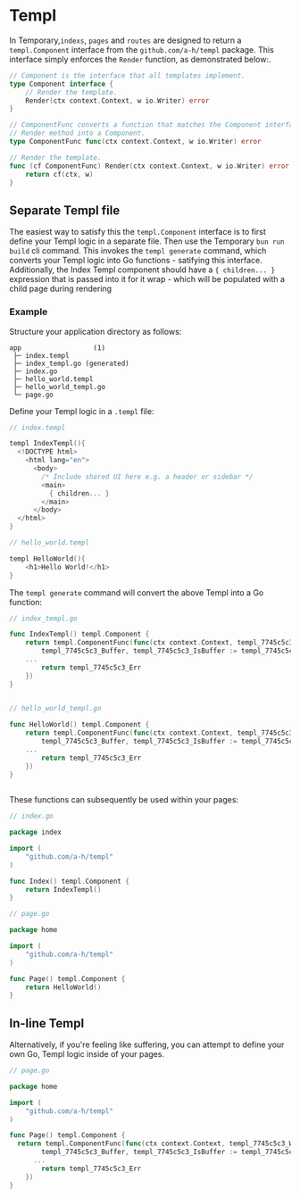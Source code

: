 # Templ

In Temporary,`indexs`, `pages` and `routes` are designed to return a `templ.Component` interface from the `github.com/a-h/templ` package. This interface simply enforces the `Render` function, as demonstrated below:. 

```go
// Component is the interface that all templates implement.
type Component interface {
	// Render the template.
	Render(ctx context.Context, w io.Writer) error
}

// ComponentFunc converts a function that matches the Component interface's
// Render method into a Component.
type ComponentFunc func(ctx context.Context, w io.Writer) error

// Render the template.
func (cf ComponentFunc) Render(ctx context.Context, w io.Writer) error {
	return cf(ctx, w)
}

```

## Separate Templ file

The easiest way to satisfy this the `templ.Component` interface is to first define your Templ logic in a separate file. Then use the Temporary `bun run build` cli command. This invokes the `templ generate` command, which converts your Templ logic into Go functions - satifying this interface. Additionally, the Index Templ component should have a `{ children... }` expression that is passed into it for it wrap - which will be populated with a child page during rendering

### Example

Structure your application directory as follows:

```
app                  (1)
 ├─ index.templ       
 ├─ index_templ.go (generated) 
 ├─ index.go          
 ├─ hello_world.templ       
 ├─ hello_world_templ.go          
 └─ page.go          
```

Define your Templ logic in a `.templ` file:

```go
// index.templ       

templ IndexTempl(){
  <!DOCTYPE html>
	<html lang="en">
      <body>
        /* Include shared UI here e.g. a header or sidebar */
        <main>
          { children... }
        </main>
      </body>
  </html>
} 
```
```go
// hello_world.templ       

templ HelloWorld(){
	<h1>Hello World!</h1>
} 
```

The `templ generate` command will convert the above Templ into a Go function:

```go
// index_templ.go

func IndexTempl() templ.Component {
	return templ.ComponentFunc(func(ctx context.Context, templ_7745c5c3_W io.Writer) (templ_7745c5c3_Err error) {
		templ_7745c5c3_Buffer, templ_7745c5c3_IsBuffer := templ_7745c5c3_W.(*bytes.Buffer)
    ...
		return templ_7745c5c3_Err
	})
}
  
```

```go
// hello_world_templ.go

func HelloWorld() templ.Component {
	return templ.ComponentFunc(func(ctx context.Context, templ_7745c5c3_W io.Writer) (templ_7745c5c3_Err error) {
		templ_7745c5c3_Buffer, templ_7745c5c3_IsBuffer := templ_7745c5c3_W.(*bytes.Buffer)
    ...
		return templ_7745c5c3_Err
	})
}
  
```

These functions can subsequently be used within your pages:

```go
// index.go       

package index

import (
	"github.com/a-h/templ"
)

func Index() templ.Component {
	return IndexTempl()
}
```

```go
// page.go       

package home

import (
	"github.com/a-h/templ"
)

func Page() templ.Component {
	return HelloWorld()
}
```

## In-line Templ

Alternatively, if you're feeling like suffering, you can attempt to define your own Go, Templ logic inside of your pages.

```go
// page.go

package home

import (
	"github.com/a-h/templ"
)

func Page() templ.Component {
  return templ.ComponentFunc(func(ctx context.Context, templ_7745c5c3_W io.Writer) (templ_7745c5c3_Err error) {
  		templ_7745c5c3_Buffer, templ_7745c5c3_IsBuffer := templ_7745c5c3_W.(*bytes.Buffer)
      ...
  		return templ_7745c5c3_Err
  	})  
}
```


